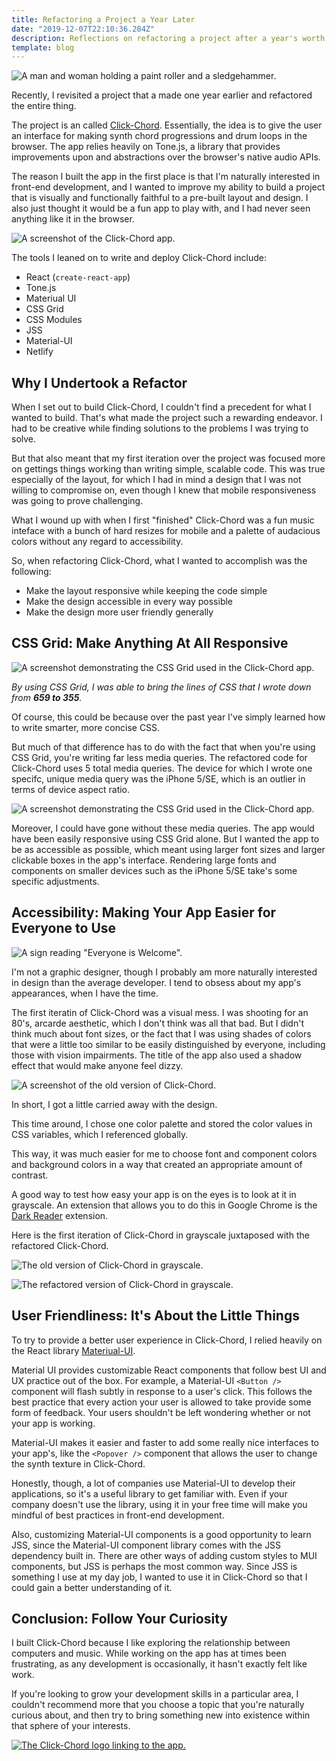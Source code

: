 ```yaml
---
title: Refactoring a Project a Year Later
date: "2019-12-07T22:10:36.284Z"
description: Reflections on refactoring a project after a year's worth of growth as a developer.
template: blog
---
```


![A man and woman holding a paint roller and a sledgehammer.](./refactor.jpg)

Recently, I revisited a project that a made one year earlier and refactored the entire thing.

The project is an called [Click-Chord](https://www.clickchord.com/). Essentially, the idea is to give the user an interface for making synth chord progressions and drum loops in the browser. The app relies heavily on Tone.js, a library that provides improvements upon and abstractions over the browser's native audio APIs.

The reason I built the app in the first place is that I'm naturally interested in front-end development, and I wanted to improve my ability to build a project that is visually and functionally faithful to a pre-built layout and design. I also just thought it would be a fun app to play with, and I had never seen anything like it in the browser.

![A screenshot of the Click-Chord app.](./cc.png)

The tools I leaned on to write and deploy Click-Chord include:

- React (`create-react-app`)
- Tone.js
- Materiual UI
- CSS Grid
- CSS Modules
- JSS
- Material-UI
- Netlify

## Why I Undertook a Refactor

When I set out to build Click-Chord, I couldn't find a precedent for what I wanted to build. That's what made the project such a rewarding endeavor. I had to be creative while finding solutions to the problems I was trying to solve.

But that also meant that my first iteration over the project was focused more on gettings things working than writing simple, scalable code. This was true especially of the layout, for which I had in mind a design that I was not willing to compromise on, even though I knew that mobile responsiveness was going to prove challenging.

What I wound up with when I first "finished" Click-Chord was a fun music inteface with a bunch of hard resizes for mobile and a palette of audacious colors without any regard to accessibility.

So, when refactoring Click-Chord, what I wanted to accomplish was the following:

- Make the layout responsive while keeping the code simple
- Make the design accessible in every way possible
- Make the design more user friendly generally

## CSS Grid: Make Anything At All Responsive

![A screenshot demonstrating the CSS Grid used in the Click-Chord app.](/grid-1.png)

*By using CSS Grid, I was able to bring the lines of CSS that I wrote down from **659 to 355**.*

Of course, this could be because over the past year I've simply learned how to write smarter, more concise CSS. 

But much of that difference has to do with the fact that when you're using CSS Grid, you're writing far less media queries. The refactored code for Click-Chord uses 5 total media queries. The device for which I wrote one specifc, unique media query was the iPhone 5/SE, which is an outlier in terms of device aspect ratio.

![A screenshot demonstrating the CSS Grid used in the Click-Chord app.](/grid-2.png)

Moreover, I could have gone without these media queries. The app would have been easily responsive using CSS Grid alone. But I wanted the app to be as accessible as possible, which meant using larger font sizes and larger clickable boxes in the app's interface. Rendering large fonts and components on smaller devices such as the iPhone 5/SE take's some specific adjustments.

## Accessibility: Making Your App Easier for Everyone to Use

![A sign reading "Everyone is Welcome".](./everyone.jpg)

I'm not a graphic designer, though I probably am more naturally interested in design than the average developer. I tend to obsess about my app's appearances, when I have the time.

The first iteratin of Click-Chord was a visual mess. I was shooting for an 80's, arcarde aesthetic, which I don't think was all that bad. But I didn't think much about font sizes, or the fact that I was using shades of colors that were a little too similar to be easily distinguished by everyone, including those with vision impairments. The title of the app also used a shadow effect that would make anyone feel dizzy.

![A screenshot of the old version of Click-Chord.](./oldcss.png)

In short, I got a little carried away with the design.

This time around, I chose one color palette and stored the color values in CSS variables, which I referenced globally.

This way, it was much easier for me to choose font and component colors and background colors in a way that created an appropriate amount of contrast.

A good way to test how easy your app is on the eyes is to look at it in grayscale. An extension that allows you to do this in Google Chrome is the [Dark Reader](https://chrome.google.com/webstore/detail/dark-reader/eimadpbcbfnmbkopoojfekhnkhdbieeh?hl=en-US) extension.

Here is the first iteration of Click-Chord in grayscale juxtaposed with the refactored Click-Chord.

![The old version of Click-Chord in grayscale.](./acc2.png)

![The refactored version of Click-Chord in grayscale.](./acc1.png)

## User Friendliness: It's About the Little Things

To try to provide a better user experience in Click-Chord, I relied heavily on the React library [Materiual-UI](https://material-ui.com/).

Material UI provides customizable React components that follow best UI and UX practice out of the box. For example, a Material-UI `<Button />` component will flash subtly in response to a user's click. This follows the best practice that every action your user is allowed to take provide some form of feedback. Your users shouldn't be left wondering whether or not your app is working.

Material-UI makes it easier and faster to add some really nice interfaces to your app's, like the `<Popover />` component that allows the user to change the synth texture in Click-Chord.

Honestly, though, a lot of companies use Material-UI to develop their applications, so it's a useful library to get familiar with. Even if your company doesn't use the library, using it in your free time will make you mindful of best practices in front-end development.

Also, customizing Material-UI components is a good opportunity to learn JSS, since the Material-UI component library comes with the JSS dependency built in. There are other ways of adding custom styles to MUI components, but JSS is perhaps the most common way. Since JSS is something I use at my day job, I wanted to use it in Click-Chord so that I could gain a better understanding of it.

## Conclusion: Follow Your Curiosity

I built Click-Chord because I like exploring the relationship between computers and music. While working on the app has at times been frustrating, as any development is occasionally, it hasn't exactly felt like work.

If you're looking to grow your development skills in a particular area, I couldn't recommend more that you choose a topic that you're naturally curious about, and then try to bring something new into existence within that sphere of your interests.

[![The Click-Chord logo linking to the app.](./cc1.png)](https://www.clickchord.com/)